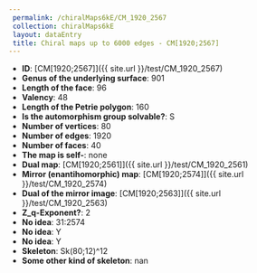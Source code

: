 ```yaml
--- 
 permalink: /chiralMaps6kE/CM_1920_2567 
 collection: chiralMaps6kE
 layout: dataEntry
 title: Chiral maps up to 6000 edges - CM[1920;2567]
---
```


- **ID**: [CM[1920;2567]]({{ site.url }}/test/CM_1920_2567)
- **Genus of the underlying surface**: 901
- **Length of the face**: 96
- **Valency**: 48
- **Length of the Petrie polygon**: 160
- **Is the automorphism group solvable?**: S
- **Number of vertices**: 80
- **Number of edges**: 1920
- **Number of faces**: 40
- **The map is self-**: none
- **Dual map**: [CM[1920;2561]]({{ site.url }}/test/CM_1920_2561)
- **Mirror (enantihomorphic) map**: [CM[1920;2574]]({{ site.url }}/test/CM_1920_2574)
- **Dual of the mirror image**: [CM[1920;2563]]({{ site.url }}/test/CM_1920_2563)
- **Z_q-Exponent?**: 2
- **No idea**:  31:2574
- **No idea**: Y
- **No idea**: Y
- **Skeleton**: Sk(80;12)^12
- **Some other kind of skeleton**: nan
